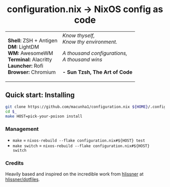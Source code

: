<h1 align="center">configuration.nix -> NixOS config as code</h1>

<table align="center">
<tr>

<td>
<b>Shell:</b> ZSH + Antigen<br>
<b>DM:</b> LightDM<br>
<b>WM:</b> AwesomeWM<br>
<b>Terminal:</b> Alacritty<br>
<b>Launcher:</b> Rofi<br>
<b>Browser:</b> Chromium
</td>

<td>
<i>Know thyself,</i><br>
<i>Know thy environment.</i><br>

<i>A thousand configurations,</i><br>
<i>A thousand wins</i>
<br><br>
<b> - Sun Tzsh, The Art of Code</b>
</td>

</tr>
</table>

## Quick start: Installing

```sh
git clone https://github.com/macunha1/configuration.nix ${HOME}/.config/nixos/dotfiles
cd $_
make HOST=pick-your-poison install
```

### Management

+ `make` = `nixos-rebuild --flake configuration.nix#${HOST} test`
+ `make switch` = `nixos-rebuild --flake configuration.nix#${HOST} switch`

### Credits

Heavily based and inspired on the incredible work from
[hlissner](https://github.com/hlissner) at
[hlissner/dotfiles](https://github.com/hlissner/dotfiles).

